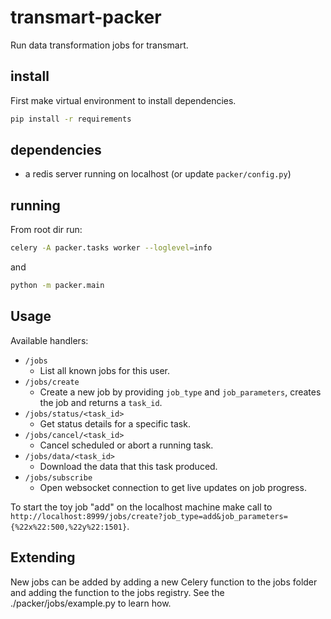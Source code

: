 # transmart-packer

Run data transformation jobs for transmart.

## install

First make virtual environment to install dependencies.

```bash
pip install -r requirements
```

## dependencies

* a redis server running on localhost (or update `packer/config.py`)

## running 

From root dir run:

```bash
celery -A packer.tasks worker --loglevel=info
``` 

and

```bash
python -m packer.main
``` 



## Usage

Available handlers:
- `/jobs`
   - List all known jobs for this user.
- `/jobs/create`
   - Create a new job by providing `job_type` and `job_parameters`, creates the job and returns a `task_id`.
- `/jobs/status/<task_id>`
   - Get status details for a specific task.
- `/jobs/cancel/<task_id>`
   - Cancel scheduled or abort a running task.
- `/jobs/data/<task_id>`
   - Download the data that this task produced.
- `/jobs/subscribe`
   - Open websocket connection to get live updates on job progress. 

To start the toy job "add" on the localhost machine 
make call to `http://localhost:8999/jobs/create?job_type=add&job_parameters={%22x%22:500,%22y%22:1501}`.


## Extending
New jobs can be added by adding a new Celery function to the jobs folder and adding 
the function to the jobs registry. See the ./packer/jobs/example.py to learn how.